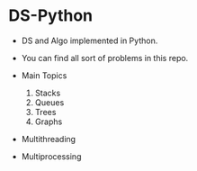 # DS-Python
* DS and Algo implemented in Python.
* You can find all sort of problems in this repo.
 
  
* Main Topics
  1. Stacks
  2. Queues
  3. Trees
  4. Graphs

* Multithreading
* Multiprocessing

